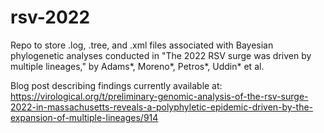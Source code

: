 # rsv-2022

Repo to store .log, .tree, and .xml files associated with Bayesian phylogenetic analyses conducted in "The 2022 RSV surge was driven by multiple lineages," by Adams*, Moreno*, Petros*, Uddin* et al.

Blog post describing findings currently available at: https://virological.org/t/preliminary-genomic-analysis-of-the-rsv-surge-2022-in-massachusetts-reveals-a-polyphyletic-epidemic-driven-by-the-expansion-of-multiple-lineages/914
